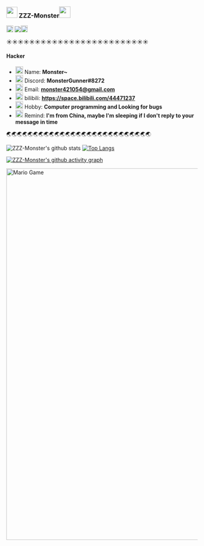 ### <img src="https://github.com/ZZZ-Monster/ZZZ-Monster/blob/main/Assets/Hi.gif" width="29px"> ZZZ-Monster<img src="https://github.com/ZZZ-Monster/ZZZ-Monster/blob/main/Assets/Mario_Hello_Big.gif" width="30px">

<img src="https://github.com/ZZZ-Monster/ZZZ-Monster/blob/main/Assets/Rocket.gif" width="18px"> ![](https://komarev.com/ghpvc/?username=ZZZ-Monster&color=yellowgreen)<img src="https://github.com/ZZZ-Monster/ZZZ-Monster/blob/main/Assets/Rocket.gif" width="18px">

:sunny::sunny::sunny::sunny::sunny::sunny::sunny::sunny::sunny::sunny::sunny::sunny::sunny::sunny::sunny::sunny::sunny::sunny::sunny::sunny::sunny::sunny::sunny::sunny::sunny:

#### Hacker

- <img alt="GIF" src="https://github.com/ZZZ-Monster/ZZZ-Monster/blob/main/Assets/wave.gif" width="20vw" /> Name: **Monster~**
- <img alt="GIF" src="https://github.com/ZZZ-Monster/ZZZ-Monster/blob/main/Assets/gandalf_parrot.gif" width="20vw" /> Discord: **MonsterGunner#8272**
- <img alt="GIF" src="https://github.com/ZZZ-Monster/ZZZ-Monster/blob/main/Assets/headbang.gif" width="20vw" /> Email: **monster421054@gmail.com**
- <img alt="GIF" src="https://github.com/ZZZ-Monster/ZZZ-Monster/blob/main/Assets/hmm.gif" width="20vw" /> bilibili: **https://space.bilibili.com/44471237** 
- <img alt="GIF" src="https://github.com/ZZZ-Monster/ZZZ-Monster/blob/main/Assets/happy.gif" width="20vw" /> Hobby: **Computer programming and Looking for bugs** 
- <img alt="GIF" src="https://github.com/ZZZ-Monster/ZZZ-Monster/blob/main/Assets/powerup.gif" width="20vw" /> Remind: **I'm from China, maybe I'm sleeping if I don't reply to your message in time**


:earth_asia::earth_asia::earth_asia::earth_asia::earth_asia::earth_asia::earth_asia::earth_asia::earth_asia::earth_asia::earth_asia::earth_asia::earth_asia::earth_asia::earth_asia::earth_asia::earth_asia::earth_asia::earth_asia::earth_asia::earth_asia::earth_asia::earth_asia::earth_asia::earth_asia::earth_asia::earth_asia:



![ZZZ-Monster's github stats](https://github-readme-stats.vercel.app/api?username=ZZZ-Monster&show_icons=true&icon_color=fff&bg_color=45,e96443,904e95&title_color=fff&text_color=fff)   [![Top Langs](https://github-readme-stats.vercel.app/api/top-langs/?username=ZZZ-Monster&layout=compact&theme=buefy&title_color=015)](https://github.com/ZZZ-Monster)

[![ZZZ-Monster's github activity graph](https://activity-graph.herokuapp.com/graph?username=ZZZ-Monster&theme=react-dark)](https://github.com/ZZZ-Monster)
<br>

<img src="https://github.com/TheDudeThatCode/TheDudeThatCode/blob/master/Assets/Mario_Gameplay.gif" alt="Mario Game" width="980">

<br>
